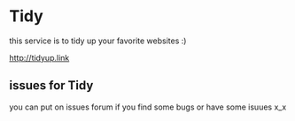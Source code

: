 # Tidy
this service is to tidy up your favorite websites :)

http://tidyup.link

## issues for Tidy
you can put on issues forum if you find some bugs or have some isuues x_x
